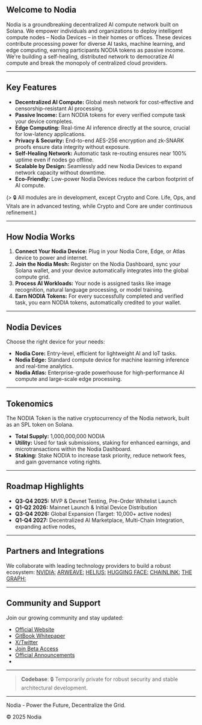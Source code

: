 





## Welcome to Nodia

Nodia is a groundbreaking decentralized AI compute network built on Solana. We empower individuals and organizations to deploy intelligent compute nodes – Nodia Devices – in their homes or offices. 
These devices contribute processing power for diverse AI tasks, machine learning, and edge computing, earning participants NODIA tokens as passive income. 
We're building a self-healing, distributed network to democratize AI compute and break the monopoly of centralized cloud providers.


---


## Key Features

- **Decentralized AI Compute:** Global mesh network for cost-effective and censorship-resistant AI processing.
- **Passive Income:** Earn NODIA tokens for every verified compute task your device completes.
- **Edge Computing:** Real-time AI inference directly at the source, crucial for low-latency applications.
- **Privacy & Security:** End-to-end AES-256 encryption and zk-SNARK proofs ensure data integrity without exposure.
- **Self-Healing Network:** Automatic task re-routing ensures near 100% uptime even if nodes go offline.
- **Scalable by Design:** Seamlessly add new Nodia Devices to expand network capacity without downtime.
- **Eco-Friendly:** Low-power Nodia Devices reduce the carbon footprint of AI compute.

(> 🔒 All modules are in development, except Crypto and Core. Life, Ops, and Vitals are in advanced testing, while Crypto and Core are under continuous refinement.)


---


## How Nodia Works

1. **Connect Your Nodia Device:** Plug in your Nodia Core, Edge, or Atlas device to power and internet.
2. **Join the Nodia Mesh:** Register on the Nodia Dashboard, sync your Solana wallet, and your device automatically integrates into the global compute grid.
3. **Process AI Workloads:** Your node is assigned tasks like image recognition, natural language processing, or model training.
4. **Earn NODIA Tokens:** For every successfully completed and verified task, you earn NODIA tokens, automatically credited to your wallet.

   
---


##  Nodia Devices

Choose the right device for your needs:
- **Nodia Core:** Entry-level, efficient for lightweight AI and IoT tasks.
- **Nodia Edge:** Standard compute device for machine learning inference and real-time analytics.
- **Nodia Atlas:** Enterprise-grade powerhouse for high-performance AI compute and large-scale edge processing.


---


## Tokenomics

The NODIA Token is the native cryptocurrency of the Nodia network, built as an SPL token on Solana.
- **Total Supply:** 1,000,000,000 NODIA
- **Utility:** Used for task submissions, staking for enhanced earnings, and microtransactions within the Nodia Dashboard.
- **Staking:** Stake NODIA to increase task priority, reduce network fees, and gain governance voting rights.


---


## Roadmap Highlights

- **Q3-Q4 2025:** MVP & Devnet Testing, Pre-Order Whitelist Launch
- **Q1-Q2 2026:** Mainnet Launch & Initial Device Distribution
- **Q3-Q4 2026:** Global Expansion (Target: 10,000+ active nodes)
- **Q1-Q4 2027:** Decentralized AI Marketplace, Multi-Chain Integration, expanding active nodes,


---


## Partners and Integrations

We collaborate with leading technology providers to build a robust ecosystem:
[NVIDIA:](https://nvidia.com/)
[ARWEAVE:](https://arweave.org/)
[HELIUS:](https://helius.xyz/)
[HUGGING FACE:](https://huggingface.co/)
[CHAINLINK:](https://chain.link/)
[THE GRAPH:](https://thegraph.com/)


---


## Community and Support

Join our growing community and stay updated:
- [Official Website](https://nodia.io/) 
- [GitBook Whitepaper](https://nodia.gitbook.io/nodia-docs/)
- [X/Twitter](https://x.com/Nodia_ai/)
- [Join Beta Access](https://dashboard.nodia.io/) 
- [Official Announcements](https://t.me/NodiaOfficial/)
- 

---


> **Codebase**: 🔒 Temporarily private for robust security and stable architectural development.


---


Nodia - Power the Future, Decentralize the Grid.






© 2025 Nodia
